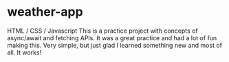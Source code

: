 # weather-app
HTML / CSS / Javascript 
This is a practice project with concepts of async/await and fetching APIs.
It was a great practice and had a lot of fun making this. Very simple, but just glad I learned something new and most of all. It works!
